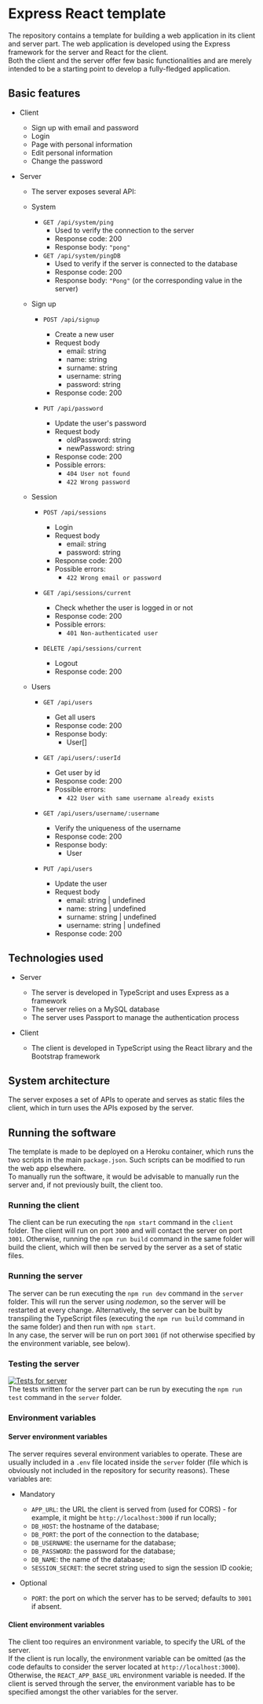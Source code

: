 # Express React template

The repository contains a template for building a web application in its client and server part. The web application is developed using the Express framework for the server and React for the client.  
Both the client and the server offer few basic functionalities and are merely intended to be a starting point to develop a fully-fledged application.

## Basic features
- Client
	- Sign up with email and password
	- Login
	- Page with personal information
	- Edit personal information
	- Change the password

- Server
	- The server exposes several API:
	- System
		- `GET /api/system/ping`
			- Used to verify the connection to the server
			- Response code: 200
			- Response body: `"pong"`
		- `GET /api/system/pingDB`
			- Used to verify if the server is connected to the database
			- Response code: 200
			- Response body: `"Pong"` (or the corresponding value in the server)
	
	- Sign up
		- `POST /api/signup`
			- Create a new user
			- Request body
				- email: string
				- name: string
				- surname: string
				- username: string
				- password: string
			- Response code: 200

		- `PUT /api/password`
			- Update the user's password
			- Request body
				- oldPassword: string
				- newPassword: string
			- Response code: 200
			- Possible errors:
				- `404 User not found`
				- `422 Wrong password`
	
	- Session
		- `POST /api/sessions`
			- Login
			- Request body
				- email: string
				- password: string
			- Response code: 200
			- Possible errors:
				- `422 Wrong email or password`

		- `GET /api/sessions/current`
			- Check whether the user is logged in or not
			- Response code: 200
			- Possible errors:
				- `401 Non-authenticated user`

		- `DELETE /api/sessions/current`
			- Logout
			- Response code: 200
		
	- Users
		- `GET /api/users`
			- Get all users
			- Response code: 200
			- Response body:
				- User[]
		
		- `GET /api/users/:userId`
			- Get user by id
			- Response code: 200
			- Possible errors:
				- `422 User with same username already exists`

		- `GET /api/users/username/:username`
			- Verify the uniqueness of the username
			- Response code: 200
			- Response body:
				- User

		- `PUT /api/users`
			- Update the user
			- Request body
				- email: string | undefined
				- name: string | undefined
				- surname: string | undefined
				- username: string | undefined
			- Response code: 200

## Technologies used
- Server
	- The server is developed in TypeScript and uses Express as a framework
	- The server relies on a MySQL database
	- The server uses Passport to manage the authentication process

- Client
	- The client is developed in TypeScript using the React library and the Bootstrap framework

## System architecture
The server exposes a set of APIs to operate and serves as static files the client, which in turn uses the APIs exposed by the server.

## Running the software
The template is made to be deployed on a Heroku container, which runs the two scripts in the main `package.json`. Such scripts can be modified to run the web app elsewhere.  
To manually run the software, it would be advisable to manually run the server and, if not previously built, the client too.

### Running the client
The client can be run executing the `npm start` command in the `client` folder. The client will run on port `3000` and will contact the server on port `3001`. Otherwise, running the `npm run build` command in the same folder will build the client, which will then be served by the server as a set of static files.

### Running the server
The server can be run executing the `npm run dev` command in the `server` folder. This will run the server using _nodemon_, so the server will be restarted at every change. Alternatively, the server can be built by transpiling the TypeScript files (executing the `npm run build` command in the same folder) and then run with `npm start`.  
In any case, the server will be run on port `3001` (if not otherwise specified by the environment variable, see below).

### Testing the server
[![Tests for server](https://github.com/alessiomason/gestionale/actions/workflows/server-tests.yml/badge.svg)](https://github.com/alessiomason/gestionale/actions)  
The tests written for the server part can be run by executing the `npm run test` command in the `server` folder.

### Environment variables
#### Server environment variables
The server requires several environment variables to operate. These are usually included in a `.env` file located inside the `server` folder (file which is obviously not included in the repository for security reasons). These variables are:

- Mandatory
	- `APP_URL`: the URL the client is served from (used for CORS) - for example, it might be `http://localhost:3000` if run locally;
	- `DB_HOST`: the hostname of the database;
	- `DB_PORT`: the port of the connection to the database;
	- `DB_USERNAME`: the username for the database;
	- `DB_PASSWORD`: the password for the database;
	- `DB_NAME`: the name of the database;
	- `SESSION_SECRET`: the secret string used to sign the session ID cookie;

- Optional
	- `PORT`: the port on which the server has to be served; defaults to `3001` if absent.

#### Client environment variables
The client too requires an environment variable, to specify the URL of the server.  
If the client is run locally, the environment variable can be omitted (as the code defaults to consider the server located at `http://localhost:3000`).  
Otherwise, the `REACT_APP_BASE_URL` environment variable is needed. If the client is served through the server, the environment variable has to be specified amongst the other variables for the server.